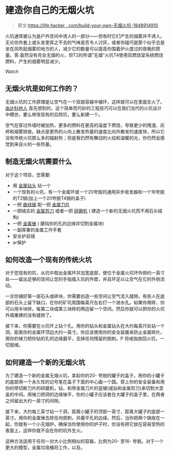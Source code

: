 # 建造你自己的无烟火坑

> 原文:[https://life hacker . com/build-your-own-无烟火坑-1848914910](https://lifehacker.com/build-your-own-smokeless-fire-pit-1848914910)

火坑通常被认为是户外空间中诱人的一部分——但有时它们产生的烟雾并不诱人。无论你外套上或头发里挥之不去的气味是否令人讨厌，或者你碰巧是那个似乎总是坐在风吹起烟雾的地方的人，减少它的数量可以提高你围着炉火度过的夜晚的质量。答:虽然没有完全无烟的火，但T2的所谓“无烟”火坑T4使用双燃烧室系统燃烧燃料，产生的烟雾明显减少。

Watch

## 无烟火坑是如何工作的？

无烟火坑的工作原理是让空气在一个双层容器中循环，这样就可以在里面生火了。 [由达科他人](https://stealthfyre.com/the-origins-of-the-dakota-fire-hole/) 首先想到的，这个简单而巧妙的工程技巧可以在我们当代的火坑设计中模仿，要么修改现有的后院坑，要么新建一个。

空气在穿过外墙时被加热，更多的燃料在更高的温度下燃烧，导致更少的残渣、灰烬和烟雾排放。缺点是更热的火向上散发热量的速度比向外散发的速度快，所以它没有传统火坑那么多的辐射热；但是我仍然有舞动的火焰和温暖的光，你仍然会感觉到来自火的一些热量。

## 制造无烟火坑需要什么

对于这个项目，您需要:

*   用 [金属钻头](https://www.homedepot.com/p/Grand-Rapids-Industrial-Products-Titanium-Coated-Steel-Step-Drill-Bit-Set-3-Piece-35326/206515496?source=shoppingads&locale=en-US) 钻一个
*   一个现有的火坑，有一个金属环或一个20夸脱的通用异步收发器和一个16夸脱的T2锅(加上一个20夸脱T4锅的盖子)
*   一把 [曲线锯](https://piphardware.com/product/ryobi-4-8-amp-corded-variable-speed-orbital-jig-saw/) 配一把 [金属刀片](https://www.acmetools.com/diablo-tools-3-1-4in-18-tpi-carbide-t-shank-jig-saw-blade-thick-metal-djt118ehm/008925153825.html?feeds=shopping&srsltid=AWLEVJxvHtEsST67V_GxAH2sRKlXNrKGjHNt6HLOkUIi4FxLYJqNF2EEuSk)
*   一把结实的 [金属剪刀](https://www.homedepot.com/p/Genesis-4-0-Amp-14-Gauge-Swivel-Head-Variable-Speed-Electric-Power-Metal-Shear-GES40/300536821?source=shoppingads&locale=en-US) 或者一把 [研磨机](https://www.hardwareworld.com/p10k9yq/Small-Angle-Grinder) ( 建造一个新的无烟火坑而不用石头结构)
*   一把 [金属锉](https://www.lowes.com/pd/Kobalt-8-in-Smooth-File-Set/999921000) ( 磨钝你的孔的边缘并切割金属块)
*   一副厚重的金属工作手套
*   安全护目镜
*   ar保护

## 如何改造一个现有的传统火坑

对于您现有的坑，从坑中取出金属环并加宽底部，使位于金属火坑环外侧约一英寸处——留出足够的空间让您的手指插入坑的外壁，并且环足以让空气在它的外侧流动。

一旦你铺好第一层石头或砖块，你需要创造一些空间让空气流入缝隙。有些人在底部的石头上留下缺口，在你的矿坑周围每英尺左右打一个进水孔。如果你用砖，你可以用半块砖，每第二块或第三块砖的两边留一个空间。然后你就可以把你的火坑外墙重建的没有缝隙了。

接下来，你需要在火坑环上钻个孔。用你的钻头和金属钻头在大约每英尺处钻一个洞，距离你的金属环顶边大约一英寸。你应该使用你的安全装置来防止金属碎片。用你的锉刀把你钻的孔的边缘磨平，去掉任何残留的倒刺。P 将戒指放回火坑，一切就绪。

## 如何建造一个新的无烟火坑

为了建造一个新的金属无烟火坑，拿起你的20- 夸脱的罐子的盖子，用你的小罐子的底部用一个永久性的记号笔在盖子下面的中心画一个圆。穿上你的安全装备和用你的带切断刀片的研磨机，钻，和带金属刀片的竖锯(或钻和金属剪刀)来切割大壶盖的中间。用锉刀把洞的边缘锉平，你的小罐子应该套在大罐子的盖子里，在两者之间留出大约一英寸的间隙。

接下来，大约每三英寸钻一个洞，距离小罐子的顶部一英寸，距离大罐子的底部一英寸。用你的金属锉去除任何倒刺，并磨平孔的边缘。然后，当你把两个锅放在一起，你就有一个小无烟炉。确保当你使用你的炉子时，你没有把它放在容易受热的表面上，这样你就不会在你的坑外生火。

这种方法适用于任何一对大小比例相似的容器，比例为20- 至16- 夸脱。对于一个更大的模型，金属垃圾桶将工作，以及。